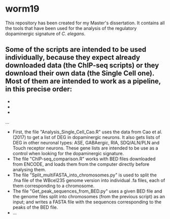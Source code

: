 # worm19
This repository has been created for my Master's dissertation. It contains all the tools that have been used for the analysis of the regulatory dopaminergic signature of *C. elegans*.


## Some of the scripts are intended to be used individually, because they expect already downloaded data (the ChIP-seq scripts) or they download their own data (the Single Cell one). Most of them are intended to work as a pipeline, in this precise order:
  - 
  -
  -
...

- First, the file "Analysis_Single_Cell_Cao.R" uses the data from Cao et al. (2017) to get a list of DEG in dopaminergic neurons. It also gets lists of DEG in other neuronal types: ASE, GABAergic, RIA, SDQ/ALN/PLN and Touch receptor neurons. These gene lists are intended to be use as a control when looking for the dopaminergic signature.
- The file "ChIP-seq_comparison.R" works with BED files downloaded from ENCODE, and loads them from the computer directly before analysing them.
- The file "Split_multiFASTA_into_chromosomes.py" is used to split the .fna file of the WBcel235 genome version into individual .fa files, each of them corresponding to a chromosome.
- The file "Get_peak_sequences_from_BED.py" uses a given BED file and the genome files split into chromosomes (from the previous script) as an input; and writes a FASTA file with the sequences corresponding to the peaks of the BED file.
- ...
